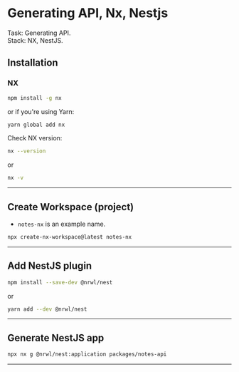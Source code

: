 # Generating API, Nx, Nestjs

Task: Generating API.  
Stack: NX, NestJS.

## Installation

### NX

```bash
npm install -g nx
```

or if you're using Yarn:

```bash
yarn global add nx
```

Check NX version:

```bash
nx --version
```

or

```bash
nx -v
```

---

## Create Workspace (project)

- `notes-nx` is an example name.

```bash
npx create-nx-workspace@latest notes-nx
```

---

## Add NestJS plugin

```bash
npm install --save-dev @nrwl/nest
```

or

```bash
yarn add --dev @nrwl/nest
```

---

## Generate NestJS app

```bash
npx nx g @nrwl/nest:application packages/notes-api
```

---
